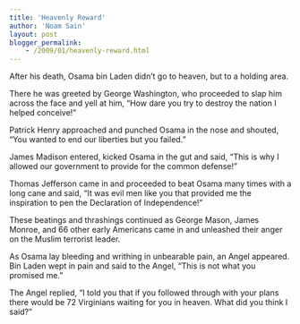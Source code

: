 ```yaml
---
title: 'Heavenly Reward'
author: 'Noam Sain'
layout: post
blogger_permalink:
    - /2009/01/heavenly-reward.html
---
```


After his death, Osama bin Laden didn’t go to heaven, but to a holding area.

There he was greeted by George Washington, who proceeded to slap him across the face and yell at him, “How dare you try to destroy the nation I helped conceive!”

Patrick Henry approached and punched Osama in the nose and shouted, “You wanted to end our liberties but you failed.”

James Madison entered, kicked Osama in the gut and said, “This is why I allowed our government to provide for the common defense!”

Thomas Jefferson came in and proceeded to beat Osama many times with a long cane and said, “It was evil men like you that provided me the inspiration to pen the Declaration of Independence!”

These beatings and thrashings continued as George Mason, James Monroe, and 66 other early Americans came in and unleashed their anger on the Muslim terrorist leader.

As Osama lay bleeding and writhing in unbearable pain, an Angel appeared. Bin Laden wept in pain and said to the Angel, “This is not what you promised me.”

The Angel replied, “I told you that if you followed through with your plans there would be 72 Virginians waiting for you in heaven. What did you think I said?”